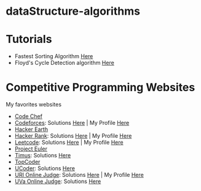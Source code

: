 # dataStructure-algorithms


# Tutorials
- Fastest Sorting Algorithm [Here](https://www.youtube.com/watch?v=4Q72kbwyEmk)
- Floyd's Cycle Detection algorithm [Here](https://www.youtube.com/watch?v=pKO9UjSeLew&feature=youtu.be)


# Competitive Programming Websites

My favorites websites

- [Code Chef](https://www.codechef.com/)
- [Codeforces](http://codeforces.com): Solutions [Here](https://github.com/LeandroTk/algorithms/tree/master/competitive_programming/programming_contests/codeforces/div2) | My Profile [Here](http://codeforces.com/profile/leandrotk)
- [Hacker Earth](https://www.hackerearth.com/)
- [Hacker Rank](https://www.hackerrank.com/): Solutions [Here](https://github.com/LeandroTk/algorithms/tree/master/competitive_programming/programming_contests/hacker_rank) | My Profile [Here](https://www.hackerrank.com/LeandroTk)
- [Leetcode](https://leetcode.com): Solutions [Here](https://github.com/LeandroTk/algorithms/tree/master/interview_training/leetcode) | My Profile [Here](https://leetcode.com/leandrotk/)
- [Project Euler](https://projecteuler.net/)
- [Timus](https://acm.timus.ru/): Solutions [Here](https://github.com/LeandroTk/algorithms/tree/master/competitive_programming/programming_contests/timus)
- [TopCoder](https://www.topcoder.com/)
- [UCoder](https://ucoder.com.br/): Solutions [Here](https://github.com/LeandroTk/algorithms/tree/master/competitive_programming/programming_contests/ucoder)
- [URI Online Judge](https://urionlinejudge.com.br): Solutions [Here](https://github.com/LeandroTk/algorithms/tree/master/competitive_programming/programming_contests/uri) | My Profile [Here](https://www.urionlinejudge.com.br/judge/en/profile/64046)
- [UVa Online Judge](https://uva.onlinejudge.org/): Solutions [Here](https://github.com/LeandroTk/algorithms/tree/master/competitive_programming/programming_contests/uva)
